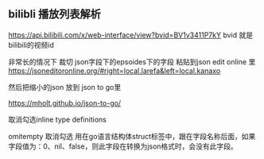 ## bilibli  播放列表解析

https://api.bilibili.com/x/web-interface/view?bvid=BV1v3411P7kY
bvid 就是bilibili的视频id

非常长的情况下 裁切 json字段下的epsoides下的字段
粘贴到json edit online 里
https://jsoneditoronline.org/#right=local.larefa&left=local.kanaxo

然后把缩小的json 放到 json to go里

https://mholt.github.io/json-to-go/

取消勾选inline type definitions

omitempty 取消勾选 
用在go语言结构体struct标签中，跟在字段名称后面，如果字段值为：0、nil、false，则此字段在转换为json格式时，会没有此字段。
